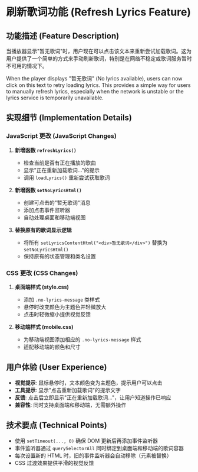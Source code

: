 # 刷新歌词功能 (Refresh Lyrics Feature)

## 功能描述 (Feature Description)

当播放器显示"暂无歌词"时，用户现在可以点击该文本来重新尝试加载歌词。这为用户提供了一个简单的方式来手动刷新歌词，特别是在网络不稳定或歌词服务暂时不可用的情况下。

When the player displays "暂无歌词" (No lyrics available), users can now click on this text to retry loading lyrics. This provides a simple way for users to manually refresh lyrics, especially when the network is unstable or the lyrics service is temporarily unavailable.

## 实现细节 (Implementation Details)

### JavaScript 更改 (JavaScript Changes)

1. **新增函数 `refreshLyrics()`**
   - 检查当前是否有正在播放的歌曲
   - 显示"正在重新加载歌词..."的提示
   - 调用 `loadLyrics()` 重新尝试获取歌词

2. **新增函数 `setNoLyricsHtml()`**
   - 创建可点击的"暂无歌词"消息
   - 添加点击事件监听器
   - 自动处理桌面和移动端视图

3. **替换原有的歌词显示逻辑**
   - 将所有 `setLyricsContentHtml("<div>暂无歌词</div>")` 替换为 `setNoLyricsHtml()`
   - 保持原有的状态管理和类名设置

### CSS 更改 (CSS Changes)

1. **桌面端样式 (style.css)**
   - 添加 `.no-lyrics-message` 类样式
   - 悬停时改变颜色为主题色并轻微放大
   - 点击时轻微缩小提供视觉反馈

2. **移动端样式 (mobile.css)**
   - 为移动端视图添加相应的 `.no-lyrics-message` 样式
   - 适配移动端的颜色和尺寸

## 用户体验 (User Experience)

- **视觉提示**: 鼠标悬停时，文本颜色变为主题色，提示用户可以点击
- **工具提示**: 显示"点击重新加载歌词"的提示文字
- **反馈**: 点击后立即显示"正在重新加载歌词..."，让用户知道操作已响应
- **兼容性**: 同时支持桌面端和移动端，无需额外操作

## 技术要点 (Technical Points)

- 使用 `setTimeout(..., 0)` 确保 DOM 更新后再添加事件监听器
- 事件监听器通过 `querySelectorAll` 同时绑定到桌面端和移动端的歌词容器
- 每次设置新的 HTML 时，旧的事件监听器会自动移除（元素被替换）
- CSS 过渡效果提供平滑的视觉反馈
